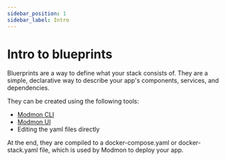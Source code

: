 ```yaml
---
sidebar_position: 1
sidebar_label: Intro
---
```


# Intro to blueprints

Bluerprints are a way to define what your stack consists of. They are a simple, declarative way to describe your app's components, services, and dependencies.

They can be created using the following tools:

- [Modmon CLI](/docs/cli/blueprints.md)
- [Modmon UI](/docs/ui/blueprints.md)
- Editing the yaml files directly

At the end, they are compiled to a docker-compose.yaml or docker-stack.yaml file, which is used by Modmon to deploy your app.
